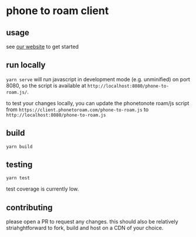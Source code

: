 # phone to roam client

## usage

see [our website](https://www.phonetoroam.com) to get started

## run locally

`yarn serve` will run javascript in development mode (e.g. unminified) on port 8080, so the script is available at `http://localhost:8080/phone-to-roam.js/`.

to test your changes locally, you can update the phonetonote roam/js script from `https://client.phonetoroam.com/phone-to-roam.js` to `http://localhost:8080/phone-to-roam.js`

## build

`yarn build`

## testing

`yarn test`

test coverage is currently low.

## contributing

please open a PR to request any changes. this should also be relatively striahghtforward to fork, build and host on a CDN of your choice.

